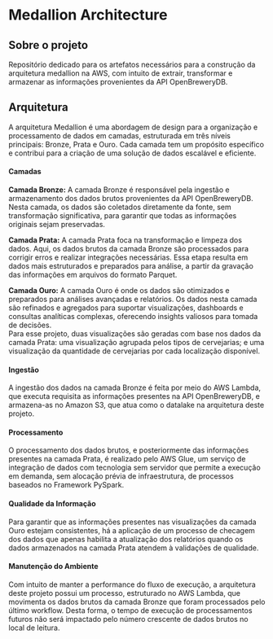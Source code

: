 # Medallion Architecture

## Sobre o projeto
Repositório dedicado para os artefatos necessários para a construção da arquitetura medallion na AWS, com intuito de extrair, transformar e armazenar as informações provenientes da API OpenBreweryDB.

## Arquitetura
A arquitetura Medallion é uma abordagem de design para a organização e processamento de dados em camadas, estruturada em três níveis principais: Bronze, Prata e Ouro. Cada camada tem um propósito específico e contribui para a criação de uma solução de dados escalável e eficiente.

#### Camadas
<b>Camada Bronze:</b> A camada Bronze é responsável pela ingestão e armazenamento dos dados brutos provenientes da API OpenBreweryDB. Nesta camada, os dados são coletados diretamente da fonte, sem transformação significativa, para garantir que todas as informações originais sejam preservadas.

<b>Camada Prata:</b> A camada Prata foca na transformação e limpeza dos dados. Aqui, os dados brutos da camada Bronze são processados para corrigir erros e realizar integrações necessárias. Essa etapa resulta em dados mais estruturados e preparados para análise, a partir da gravação das informações em arquivos do formato Parquet.

<b>Camada Ouro:</b> A camada Ouro é onde os dados são otimizados e preparados para análises avançadas e relatórios. Os dados nesta camada são refinados e agregados para suportar visualizações, dashboards e consultas analíticas complexas, oferecendo insights valiosos para tomada de decisões.
</br> Para esse projeto, duas visualizações são geradas com base nos dados da camada Prata: uma visualização agrupada pelos tipos de cervejarias; e uma visualização da quantidade de cervejarias por cada localização disponível.

#### Ingestão
A ingestão dos dados na camada Bronze é feita por meio do AWS Lambda, que executa requisita as informações presentes na API OpenBreweryDB, e armazena-as no Amazon S3, que atua como o datalake na arquitetura deste projeto.

#### Processamento
O processamento dos dados brutos, e posteriormente das informações presentes na camada Prata, é realizado pelo AWS Glue, um serviço de integração de dados com tecnologia sem servidor que permite a execução em demanda, sem alocação prévia de infraestrutura, de processos baseados no Framework PySpark.

#### Qualidade da Informação
Para garantir que as informações presentes nas visualizações da camada Ouro estejam consistentes, há a aplicação de um processo de checagem dos dados que apenas habilita a atualização dos relatórios quando os dados armazenados na camada Prata atendem à validações de qualidade.

#### Manutenção do Ambiente
Com intuito de manter a performance do fluxo de execução, a arquitetura deste projeto possui um processo, estruturado no AWS Lambda, que movimenta os dados brutos da camada Bronze que foram processados pelo último workflow. Desta forma, o tempo de execução de processamentos futuros não será impactado pelo número crescente de dados brutos no local de leitura.
